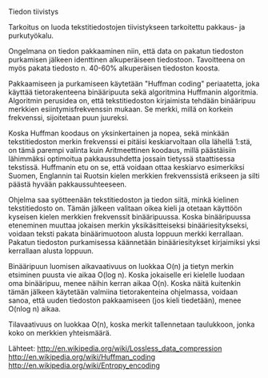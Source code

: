 Tiedon tiivistys

Tarkoitus on luoda tekstitiedostojen tiivistykseen tarkoitettu pakkaus- ja purkutyökalu.

Ongelmana on tiedon pakkaaminen niin, että data on pakatun tiedoston purkamisen jälkeen identtinen alkuperäiseen tiedostoon. Tavoitteena on myös pakata tiedosto n. 40-60% alkuperäisen tiedoston koosta.

Pakkaamiseen ja purkamiseen käytetään "Huffman coding" periaatetta, joka käyttää tietorakenteena binääripuuta sekä algoritmina Huffmanin algoritmia. Algoritmin perusidea on, että tekstitiedoston kirjaimista tehdään binääripuu merkkien esiintymisfrekvenssin mukaan. Se merkki, millä on korkein frekvenssi, sijoitetaan puun juureksi. 

Koska Huffman koodaus on yksinkertainen ja nopea, sekä minkään tekstitiedoston merkin frekvenssi ei pitäisi keskiarvoltaan olla lähellä 1:stä, on tämä parempi valinta kuin Aritmeettinen koodaus, millä päästäisiin lähimmäksi optimoitua pakkaussuhdetta jossain tietyssä staattisessa tekstissä. Huffmanin etu on se, että voidaan ottaa keskiarvo esimerkiksi Suomen, Englannin tai Ruotsin kielen merkkien frekvenssistä erikseen ja silti päästä hyvään pakkaussuhteeseen.

Ohjelma saa syötteenään tekstitiedoston ja tiedon siitä, minkä kielinen tekstitiedosto on. Tämän jälkeen valitaan oikea kieli ja otetaan käyttöön kyseisen kielen merkkien frekvenssit binääripuussa. Koska binääripuussa eteneminen muuttaa jokaisen merkin yksikäsitteiseksi binääriesitykseksi, voidaan teksti pakata binäärimuotoon alusta loppuun merkki kerrallaan. Pakatun tiedoston purkamisessa käännetään binääriesitykset kirjaimiksi yksi kerrallaan alusta loppuun.

Binääripuun luomisen aikavaativuus on luokkaa O(n) ja tietyn merkin etsiminen puusta vie aikaa O(log n). Koska jokaiselle eri kielelle luodaan oma binääripuu, menee näihin kerran aikaa O(n). Koska näitä kuitenkin tämän jälkeen käytetään valmiina tietorakenteina ohjelmassa, voidaan sanoa, että uuden tiedoston pakkaamiseen (jos kieli tiedetään), menee O(nlog n) aikaa.

Tilavaativuus on luokkaa O(n), koska merkit tallennetaan taulukkoon, jonka koko on merkkien yhteismäärä.

Lähteet:
http://en.wikipedia.org/wiki/Lossless_data_compression
http://en.wikipedia.org/wiki/Huffman_coding
http://en.wikipedia.org/wiki/Entropy_encoding



